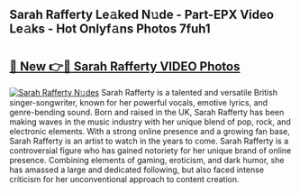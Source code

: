 ## Sarah Rafferty Le𝚊ked N𝚞de - Part-EPX Video Le𝚊ks - Hot Onlyf𝚊ns Photos 7fuh1

# <h2><a href="http://ac29278.deff.icu/?id=Sarah+Rafferty">🔗 New 👉🔴 Sarah Rafferty VIDEO Photos</a></h2>

[![Sarah Rafferty N𝚞des](https://i.imgur.com/rIISA9y.gif)](http://ac29278.deff.icu/?id=Sarah+Rafferty)
Sarah Rafferty is a talented and versatile British singer-songwriter, known for her powerful vocals, emotive lyrics, and genre-bending sound. Born and raised in the UK, Sarah Rafferty has been making waves in the music industry with her unique blend of pop, rock, and electronic elements. With a strong online presence and a growing fan base, Sarah Rafferty is an artist to watch in the years to come. Sarah Rafferty is a controversial figure who has gained notoriety for her unique brand of online presence. Combining elements of gaming, eroticism, and dark humor, she has amassed a large and dedicated following, but also faced intense criticism for her unconventional approach to content creation.
